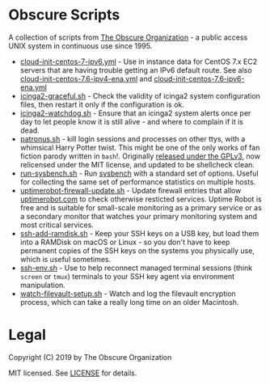 Obscure Scripts
===============

A collection of scripts from [The Obscure Organization](https://www.obscure.org) - a public access UNIX system in continuous use since 1995.

* [cloud-init-centos-7-ipv6.yml](cloud-init-centos-7-ipv6.yml) - Use in instance data for CentOS 7.x EC2 servers that are having trouble getting an IPv6 default route. See also
[cloud-init-centos-7.6-ipv4-ena.yml](cloud-init-centos-7.6-ipv4-ena.yml) and [cloud-init-centos-7.6-ipv6-ena.yml](cloud-init-centos-7.6-ipv4-ena.yml)
* [icinga2-graceful.sh](icinga2-graceful.sh) - Check the validity of icinga2 system configuration files, then restart it only if the configuration is ok.
* [icinga2-watchdog.sh](icinga2-watchdog.sh) - Ensure that an icinga2 system alerts once per day to let people know it is still alive - and where to complain if it is dead.
* [patronus.sh](patronus.sh) - kill login sessions and processes on other ttys, with a whimsical Harry Potter twist. This might be one of the only works of fan fiction parody written in `bash`!. Originally [released under the GPLv3](https://obscurerichard.wordpress.com/2007/09/06/harry-potter-shell-script-fan-fiction-in-celebration-of-my-35th-birthday/), now relicensed under the MIT license, and updated to be shellcheck clean.
* [run-sysbench.sh](run-sysbench.sh) - Run [sysbench](https://github.com/akopytov/sysbench) with a standard set of options. Useful for collecting the same set of performance statistics on multiple hosts.
* [uptimerobot-firewall-update.sh](uptimerobot-firewall-update.sh) - Update firewall entries that allow [uptimerobot.com](https://www.uptimerobot.com/) to check otherwise resticted services. Uptime Robot is free and is suitable for small-scale monitoring as a primary service or as a secondary monitor that watches your primary monitoring system and most critical services.
* [ssh-add-ramdisk.sh](ssh-add-ramdisk.sh) - Keep your SSH keys on a USB key, but load them into a RAMDisk on macOS or Linux - so you don't have to keep permanent copies of the SSH keys on the systems you physically use, which is useful sometimes.
* [ssh-env.sh](ssh-env.sh) - Use to help reconnect managed terminal sessions (think `screen` or `tmux`) terminals to your SSH key agent via environment manipulation.
* [watch-filevault-setup.sh](wuhatch-filevault-setup.sh) - Watch and log the filevault encryption process, which can take a really long time on an older Macintosh.

Legal
=====

Copyright (C) 2019 by The Obscure Organization

MIT licensed. See [LICENSE](LICENSE) for details.
